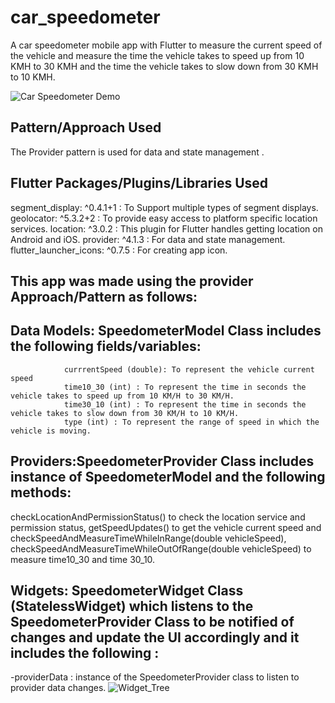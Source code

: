 # car_speedometer

A car speedometer mobile app with Flutter to measure the current speed of the vehicle and measure the time the vehicle takes to speed up from 10 KMH to 30 KMH and the time the vehicle takes to slow down from 30 KMH to 10 KMH.

![Car Speedometer Demo](https://i.imgur.com/K0cV2M6.gif)

## Pattern/Approach Used 
The Provider pattern is used for data and state management .

## Flutter Packages/Plugins/Libraries Used

segment_display: ^0.4.1+1 :	To Support multiple types of segment displays.
geolocator: ^5.3.2+2	: To provide easy access to platform specific location services.
location: ^3.0.2  : This plugin for Flutter handles getting location on Android and iOS.
provider: ^4.1.3 :	For data and state management.
flutter_launcher_icons: ^0.7.5	: For creating app icon.

## This app was made using the provider Approach/Pattern as follows:

## Data Models: SpeedometerModel Class includes the following fields/variables:
                currrentSpeed (double): To represent the vehicle current speed
                time10_30 (int) : To represent the time in seconds the vehicle takes to speed up from 10 KM/H to 30 KM/H.
                time30_10 (int) : To represent the time in seconds the vehicle takes to slow down from 30 KM/H to 10 KM/H.
                type (int) : To represent the range of speed in which the vehicle is moving.
## Providers:SpeedometerProvider Class includes instance of SpeedometerModel and the following methods: 
checkLocationAndPermissionStatus() to check the location service and permission status, getSpeedUpdates() to get the vehicle current speed and checkSpeedAndMeasureTimeWhileInRange(double vehicleSpeed), checkSpeedAndMeasureTimeWhileOutOfRange(double vehicleSpeed) to measure time10_30 and time 30_10.
## Widgets: SpeedometerWidget Class (StatelessWidget) which listens to the SpeedometerProvider Class to be notified of changes and update the UI accordingly and it includes the following :
-providerData : instance of the SpeedometerProvider class to listen to provider data changes.
![Widget_Tree](https://i.imgur.com/N9HCru0.png)

